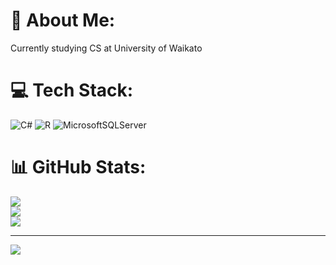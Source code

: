 # 💫 About Me:
Currently studying CS at University of Waikato


# 💻 Tech Stack:
![C#](https://img.shields.io/badge/c%23-%23239120.svg?style=for-the-badge&logo=csharp&logoColor=white) ![R](https://img.shields.io/badge/r-%23276DC3.svg?style=for-the-badge&logo=r&logoColor=white) ![MicrosoftSQLServer](https://img.shields.io/badge/Microsoft%20SQL%20Server-CC2927?style=for-the-badge&logo=microsoft%20sql%20server&logoColor=white)
# 📊 GitHub Stats:
![](https://github-readme-stats.vercel.app/api?username=Hayden527&theme=dark&hide_border=false&include_all_commits=false&count_private=false)<br/>
![](https://github-readme-streak-stats.herokuapp.com/?user=Hayden527&theme=dark&hide_border=false)<br/>
![](https://github-readme-stats.vercel.app/api/top-langs/?username=Hayden527&theme=dark&hide_border=false&include_all_commits=false&count_private=false&layout=compact)

---
[![](https://visitcount.itsvg.in/api?id=Hayden527&icon=0&color=0)](https://visitcount.itsvg.in)

<!-- Proudly created with GPRM ( https://gprm.itsvg.in ) -->
